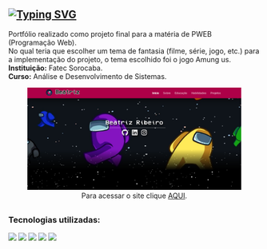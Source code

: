 <h2> <a href="https://git.io/typing-svg"><img src="https://readme-typing-svg.herokuapp.com/?color=e269c7&size=30&center=true&vCenter=true&font=Paytone+One&duration=1&repeat=false&random=false&width=1000&lines=Portfólio+-+Amoung+us" alt="Typing SVG" /></a></h2>

Portfólio realizado como projeto final para a matéria de PWEB (Programação Web). <br>No qual teria que escolher um tema de fantasia (filme, série, jogo, etc.) para a implementação do projeto, o tema escolhido foi o jogo Amung us.<br>
**Instituição:** Fatec Sorocaba. <br>
**Curso:** Análise e Desenvolvimento de Sistemas. <br>

<div align="center">
     <img src="img/tela.png" style="width:85%"/>
     <br>
     Para acessar o site clique <a href="https://portfolio-beatriz.netlify.app/">AQUI</a>.
</div>


<h2></h2>

### Tecnologias utilizadas:
<div>
     <img src="https://img.shields.io/badge/html5-%23E34F26.svg?style=for-the-badge&logo=html5&logoColor=white" />
     <img src="https://img.shields.io/badge/javascript-%23323330.svg?style=for-the-badge&logo=javascript&logoColor=%23F7DF1E" />
     <img src="https://img.shields.io/badge/css3-%231572B6.svg?style=for-the-badge&logo=css3&logoColor=white" />
     <img src="https://img.shields.io/badge/VS%20Code-0078d7.svg?style=for-the-badge&logo=visual-studio-code&logoColor=white" />
     <img src="https://img.shields.io/badge/bootstrap-%238511FA.svg?style=for-the-badge&logo=bootstrap&logoColor=white" />
</div>
